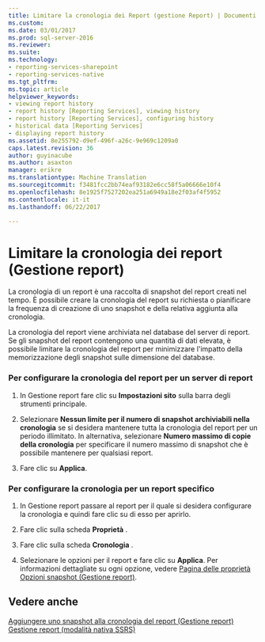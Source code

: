 ```yaml
---
title: Limitare la cronologia dei Report (gestione Report) | Documenti Microsoft
ms.custom: 
ms.date: 03/01/2017
ms.prod: sql-server-2016
ms.reviewer: 
ms.suite: 
ms.technology:
- reporting-services-sharepoint
- reporting-services-native
ms.tgt_pltfrm: 
ms.topic: article
helpviewer_keywords:
- viewing report history
- report history [Reporting Services], viewing history
- report history [Reporting Services], configuring history
- historical data [Reporting Services]
- displaying report history
ms.assetid: 8e255792-d9ef-496f-a26c-9e969c1209a0
caps.latest.revision: 36
author: guyinacube
ms.author: asaxton
manager: erikre
ms.translationtype: Machine Translation
ms.sourcegitcommit: f3481fcc2bb74eaf93182e6cc58f5a06666e10f4
ms.openlocfilehash: 8e1925f7527202ea251a6949a18e2f03af4f5952
ms.contentlocale: it-it
ms.lasthandoff: 06/22/2017

---
```

# <a name="limit-report-history-report-manager"></a>Limitare la cronologia dei report (Gestione report)
  La cronologia di un report è una raccolta di snapshot del report creati nel tempo. È possibile creare la cronologia del report su richiesta o pianificare la frequenza di creazione di uno snapshot e della relativa aggiunta alla cronologia.  
  
 La cronologia del report viene archiviata nel database del server di report. Se gli snapshot del report contengono una quantità di dati elevata, è possibile limitare la cronologia del report per minimizzare l'impatto della memorizzazione degli snapshot sulle dimensione del database.  
  
### <a name="to-configure-report-history-for-a-report-server"></a>Per configurare la cronologia del report per un server di report  
  
1.  In Gestione report fare clic su **Impostazioni sito** sulla barra degli strumenti principale.  
  
2.  Selezionare **Nessun limite per il numero di snapshot archiviabili nella cronologia** se si desidera mantenere tutta la cronologia del report per un periodo illimitato. In alternativa, selezionare **Numero massimo di copie della cronologia** per specificare il numero massimo di snapshot che è possibile mantenere per qualsiasi report.  
  
3.  Fare clic su **Applica**.  
  
### <a name="to-configure-report-history-for-a-specific-report"></a>Per configurare la cronologia per un report specifico  
  
1.  In Gestione report passare al report per il quale si desidera configurare la cronologia e quindi fare clic su di esso per aprirlo.  
  
2.  Fare clic sulla scheda **Proprietà** .  
  
3.  Fare clic sulla scheda **Cronologia** .  
  
4.  Selezionare le opzioni per il report e fare clic su **Applica**. Per informazioni dettagliate su ogni opzione, vedere [Pagina delle proprietà Opzioni snapshot &#40;Gestione report&#41;](http://msdn.microsoft.com/library/f6641f59-5267-4f57-8957-63b93d1a9679).  
  
## <a name="see-also"></a>Vedere anche  
 [Aggiungere uno snapshot alla cronologia del report &#40;Gestione report&#41;](../../reporting-services/report-server/add-a-snapshot-to-report-history-report-manager.md)   
 [Gestione report &#40;modalità nativa SSRS&#41;](http://msdn.microsoft.com/library/80949f9d-58f5-48e3-9342-9e9bf4e57896)  
  
  
